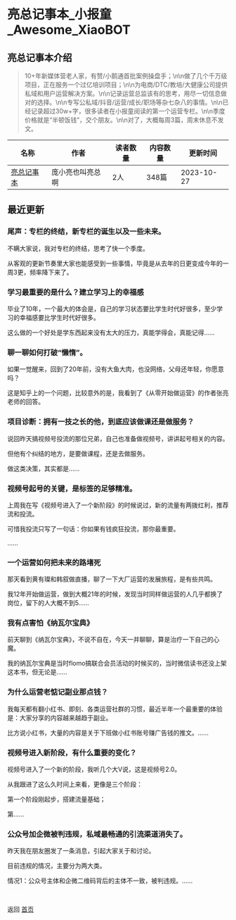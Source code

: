 # 亮总记事本_小报童_Awesome_XiaoBOT

## 亮总记事本介绍
> 10+年新媒体营老人家，有赞/小鹅通首批案例操盘手；\n\n做了几个千万级项目，正在服务一个过亿培训项目；\n\n为电商/DTC/教培/大健康公司提供私域和用户运营解决方案。\n\n记录运营总监该有的思考，用尽一切信息做对的选择。\n\n专写公私域/抖音/运营/成长/职场等杂七杂八的事情。\n\n已经记录超过30w+字，很多读者在小报童阅读的第一个运营专栏。\n\n季度价格就是“半顿饭钱”，交个朋友。\n\n对了，大概每周3篇，周末休息不发文。  
  


|名称|作者|读者数量|内容数量|更新时间|
|---|---|---|---|---|
|[亮总记事本](https://xiaobot.net/p/xuyuanpu?refer=0b133df9-27dc-423b-8101-639049001c13)|庞小亮也叫亮总啊|2人|348篇|2023-10-27|

## 最近更新
### 尾声：专栏的终结，新专栏的诞生以及一些未来。

不瞒大家说，我对专栏的终结，思考了快一个季度。

从客观的更新节奏里大家也能感受到一些事情，毕竟是从去年的日更变成今年的一周3更，频率降下来了。

### 学习最重要的是什么？建立学习上的幸福感

毕业了10年，一个最大的体会是，自己的学习状态要比学生时代好很多，至少学习的幸福感要比学生时代好很多。

这么做的一个好处是学东西起来没有太大的压力，真能学得会，真能记得......

### 聊一聊如何打破“懒惰”。

如果一觉醒来，回到了20年前，没有大鱼大肉，也没网络，父母还年轻，你愿意吗？

这是知乎上的一个问题，比较意外的是，我看到了《从零开始做运营》的作者张亮老师的回答。

### 项目诊断：拥有一技之长的他，到底应该做课还是做服务？

说回昨天搞视频号投流的那位兄弟，自己也准备做视频号，讲讲起号相关的内容。

但他有个纠结的地方，是要做课程，还是去做服务。

做这类决策，其实都是......

### 视频号起号的关键，是标签的足够精准。

上周我在写《视频号进入了一个新阶段》的时候说过，新的流量有两拨红利，推荐流和投流。

可惜我投流只写了一句话：你如果有钱疯狂投流，那你最重要。

......

### 一个运营如何把未来的路堵死

那天看到黄有璨和韩叙做直播，聊了一下大厂运营的发展旅程，是有些共鸣。

我12年开始做运营，做到大概21年的时候，发现当时同样做运营的人几乎都换了岗位，留下的人大概不到5......

### 我有点害怕《纳瓦尔宝典》

前天聊到《纳瓦尔宝典》，不说不自在，今天一并聊聊，算是治疗一下自己的心魔。

我的纳瓦尔宝典是当时flomo搞联合会员活动的时候买的，当时微信读书还没上架这本书，但无论是......

### 为什么运营老惦记副业那点钱？

我每天都有翻小红书、即刻、各类运营社群的习惯，最近半年一个最重要的体验是：大家分享的内容越来越趋于副业。

比方说小红书，大量的内容是关于下班做小红书账号赚广告钱的推文。......

### 视频号进入新阶段，有什么重要的变化？

视频号进入了一个新的阶段，我听几个大V说，这是视频号2.0。

从我跟进了这么久时间上来看，更像是三个阶段：

第一个阶段刚起步，搭建流量基础；

第......

### 公众号加企微被判违规，私域最畅通的引流渠道消失了。

昨天我在朋友圈发了一条消息，引起大家关于和讨论。

目前违规的情况，主要分为两大类。

情况1：公众号主体和企微二维码背后的主体不一致，被判违规。......


<a href="https://github.com/Reno9527/awesome-xiaobot" style="color: white; text-decoration: none;">awesome-xiaobot</a>

返回 [首页](../README.md)
